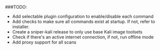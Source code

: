###TODO:
* Add selectable plugin configuration to enable/disable each command
* Add checks to make sure all commands exist at startup. If not, refer to installer. 
* Create a sniper-kali release to only use base Kali image toolsets
* Check if there's an active internet connection, if not, run offline mode
* Add proxy support for all scans
